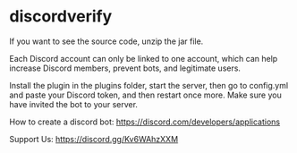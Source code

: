 # discordverify

If you want to see the source code, unzip the jar file.

Each Discord account can only be linked to one account, which can help increase Discord members, prevent bots, and legitimate users.



Install the plugin in the plugins folder, start the server, then go to config.yml and paste your Discord token, and then restart once more. Make sure you have invited the bot to your server.



How to create a discord bot: https://discord.com/developers/applications

Support Us: https://discord.gg/Kv6WAhzXXM
